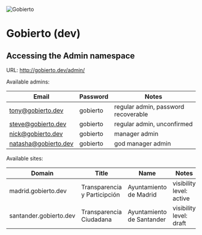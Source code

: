 ![Gobierto](https://gobierto.es/assets/logo_gobierto.png)

# Gobierto (dev)

## Accessing the Admin namespace

URL: http://gobierto.dev/admin/

Available admins:

| Email                | Password | Notes                               |
| ---                  | ---      | ---                                 |
| tony@gobierto.dev    | gobierto | regular admin, password recoverable |
| steve@gobierto.dev   | gobierto | regular admin, unconfirmed          |
| nick@gobierto.dev    | gobierto | manager admin                       |
| natasha@gobierto.dev | gobierto | god manager admin                   |

Available sites:

| Domain                 | Title                        | Name                      | Notes                    | Modules                      |
| ---                    | ---                          | ---                       | ---                      | ---                          |
| madrid.gobierto.dev    | Transparencia y Participción | Ayuntamiento de Madrid    | visibility level: active | Budgets, BudgetConsultations |
| santander.gobierto.dev | Transparencia Ciudadana      | Ayuntamiento de Santander | visibility level: draft  | Budgets                      |
